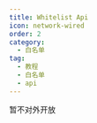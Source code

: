 ```yaml
---
title: Whitelist Api
icon: network-wired
order: 2
category:
  - 白名单
tag:
  - 教程
  - 白名单
  - api
---
```

暂不对外开放